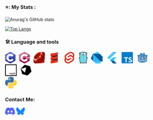 ### ⭐: My Stats :

![Anurag's GitHub stats](https://github-readme-stats-chi-jade-92.vercel.app/api?username=Adriwang&show_icons=true&theme=radical)

[![Top Langs](https://github-readme-stats.vercel.app/api/top-langs/?username=Adriwang&layout=donut&theme=radical)](github-readme-stats-chi-jade-92.vercel.app)

<h3 align="left">🛠 Language and tools</h3>

<div align="left">

  <div>
    
  <!--h4>
    Main:
  </h4>
  &nbsp;-->
  <a href="https://www.open-std.org/jtc1/sc22/wg14/" target="_blank" rel="noreferrer"><img src="Icons/C.svg" height="38" alt="C logo" /></a>
  &nbsp;
  <a href="https://isocpp.org/"><img src="Icons/cplusplus.svg" height="38" alt="C++ logo" /></a>
  &nbsp;
  <a href="https://www.ruby-lang.org/en/" target="_blank" rel="noreferrer"><img src="Icons/Ruby.svg" height="38" alt="Ruby logo"  /></a>
  &nbsp;
  <a href="https://www.scala-lang.org/" target="_blank" rel="noreferrer"><img src="Icons/Scala.svg" height="38" alt="Scala logo"  /></a>
  &nbsp;
  <a href="https://svelte.dev/" target="_blank" rel="noreferrer"><img src="Icons/Svelte.svg" height="38" alt="Svelte logo"  /></a>
  &nbsp;
  <a href="https://go.dev/" target="_blank" rel="noreferrer"><img src="Icons/Go.svg" height="38" alt="Go logo"  /></a>
  &nbsp;
  <a href="https://dart.dev/" target="_blank" rel="noreferrer"><img src="Icons/Dart.svg" height="38" alt="Dart Logo"  /></a>
  &nbsp;
  <a href="https://flutter.dev/" target="_blank" rel="noreferrer"><img src="Icons/Flutter.svg" height="38" alt="Flutter Logo"  /></a>
  &nbsp;
  <a href="https://www.typescriptlang.org/" target="_blank" rel="noreferrer"><img src="Icons/TypeScript.svg" height="38" alt="TypeScript logo"  /></a>
  &nbsp;
  <a href="https://godotengine.org/" target="_blank" rel="noreferrer"><img src="Icons/Godot.svg" height="38" alt="Godot logo"  /></a>
  &nbsp;
  <a href="https://www.raylib.com/" target="_blank" rel="noreferrer"><img src="Icons/Raylib.svg" height="38" alt="Raylib logo"  /></a>
  &nbsp;
  <a href="https://crystal-lang.org/" target="_blank" rel="noreferrer"><img src="Icons/Crystal.svg" height="38" alt="Crystal logo"  /></a>\
  <a href="https://www.python.org/"><img src="Icons/Python.svg" height="38" alt="Python logo"  /></a>
  </div>

  <!--div>
    <h4>
      Secondary:
    </h4>
  &nbsp;
  <a href="https://dotnet.microsoft.com/en-us/languages/csharp" target="_blank" rel="noreferrer"><img src="Icons/csharp.svg" height="38" alt="C Sharp logo"  /></a>
  &nbsp;
  <a href="https://angular.dev/" target="_blank" rel="noreferrer"><img src="Icons/Angular.svg" height="38" alt="AngularJS logo"  /></a>
  &nbsp;
  <a href="https://react.dev/" target="_blank" rel="noreferrer"><img src="Icons/React.svg" height="38" alt="React logo"  /></a>
  &nbsp;
  <a href="https://www.lua.org/"><img src="Icons/Lua.svg" height="38" alt="Lua logo"  /></a>
  &nbsp;
  <a href="https://fsharp.org/"><img src="Icons/fsharp.svg" height="38" alt="F sharp logo"  /></a>
  &nbsp;
  </div-->
  
</div>

<h3 align="left">Contact Me:</h3>
<p align="left">
<a href="https://www.discordapp.com/users/511983544269275137" target="blank"><img align="center" src="Icons/Discord.svg" alt="Discord" height="25" /></a>
<a href="https://bsky.app/profile/adriwang.bsky.social" target="blank"><img align="center" src="Icons/Bluesky.svg" alt="Bluesky" height="25" /></a>
</p>
